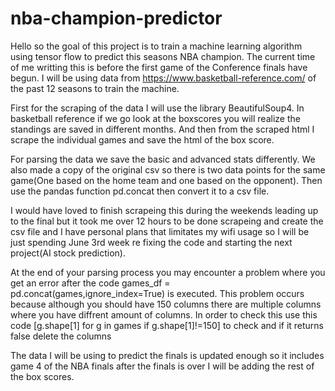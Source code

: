 # nba-champion-predictor
Hello so the goal of this project is to train a machine learning algorithm using tensor flow to predict this seasons NBA champion.
The current time of me writting this is before the first game of the Conference finals have begun.
I will be using data from https://www.basketball-reference.com/ of the past 12 seasons to train the machine.

First for the scraping of the data I will use the library BeautifulSoup4. In basketball reference if we go look at the boxscores you will realize the standings are saved in different months. And then from the scraped html I scrape the individual games and save the html of the box score.

For parsing the data we save the basic and advanced stats differently. We also made a copy of the original csv so there is two data points for the same game(One based on the home team and one based on the opponent). Then use the pandas function pd.concat then convert it to a csv file. 

I would have loved to finish scrapeing this during the weekends leading up to the final but it took me over 12 hours to be done scrapeing and create the csv file and I have personal plans that limitates my wifi usage so I will be just spending June 3rd week re fixing the code and starting the next project(AI stock prediction).

At the end of your parsing process you may encounter a problem where you get an error after the code games_df = pd.concat(games,ignore_index=True) is executed. This problem occurs because although you should have 150 columns there are multiple columns where you have diffrent amount of columns. In order to check this use this code [g.shape[1] for g in games if g.shape[1]!=150] to check and if it returns false delete the columns

The data I will be using to predict the finals is updated enough so it includes game 4 of the NBA finals after the finals is over I will be adding the rest of the box scores.
